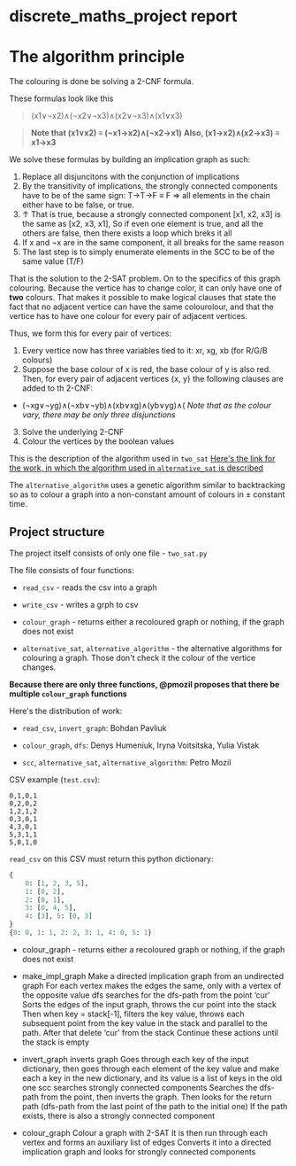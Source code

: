 # discrete_maths_project report


# The algorithm principle
The colouring is done be solving a 2-CNF formula.

These formulas look like this
> (x1∨¬x2)∧(¬x2∨¬x3)∧(x2∨¬x3)∧(x1∨x3)

> **Note that (x1∨x2) ≡ (¬x1→x2)∧(¬x2→x1)**
> **Also, (x1→x2)∧(x2→x3) ≡ x1→x3**

We solve these formulas by building an implication graph as such:
1. Replace all disjuncitons with the conjunction of implications
2. By the transitivity of implications, the strongly connected components have to be of the same sign: T→T→F ≡ F ⇒ all elements in the chain either have to be false, or true.
3. ↑ That is true, because a strongly connected component [x1, x2, x3] is the same as [x2, x3, x1], So if even one element is true, and all the others are false, then there exists a loop which breks it all
4. If x and ¬x are in the same component, it all breaks for the same reason
5. The last step is to simply enumerate elements in the SCC to be of the same value (T/F)

That is the solution to the 2-SAT problem. On to the specifics of this graph colouring.
Because the vertice has to change color, it can only have one of **two** colours. That makes it possible to make logical clauses that state the fact that no adjacent vertice can have the same colourolour, and that the vertice has to have one colour for every pair of adjacent vertices.

Thus, we form this for every pair of vertices:
1. Every vertice now has three variables tied to it: xr, xg, xb (for R/G/B colours)
2. Suppose the base colour of x is red, the base colour of y is also red. Then, for every pair of adjacent vertices {x, y} the following clauses are added to th 2-CNF:
- (¬xg∨¬yg)∧(¬xb∨¬yb)∧(xb∨xg)∧(yb∨yg)∧(
*Note that as the colour vary, there may be only three disjunctions*
3. Solve the underlying 2-CNF
4. Colour the vertices by the boolean values

This is the description of the algorithm used in `two_sat` [Here's the link for the work, in which the algorithm used in `alternative_sat` is described](https://www.researchgate.net/publication/220827314_Solving_3-Colouring_via_2SAT)

The `alternative_algorithm` uses a genetic algorithm similar to backtracking so as to colour a graph into a non-constant amount of colours in ± constant time.

## Project structure
The project itself consists of only one file - `two_sat.py`

The file consists of four functions:
- `read_csv` - reads the csv into a graph



- `write_csv` - writes a grph to csv


- `colour_graph` - returns either a recoloured graph or nothing, if the graph does not exist


- `alternative_sat`, `alternative_algorithm` - the alternative algorithms for colouring a graph. Those don't check it the colour of the vertice changes.

**Because there are only three functions, @pmozil proposes that there be 
multiple `colour_graph` functions**

Here's the distribution of work:
- `read_csv`, `invert_graph`: Bohdan Pavliuk


- `colour_graph`, `dfs`: Denys Humeniuk, Iryna Voitsitska, Yulia Vistak


- `scc`, `alternative_sat`, `alternative_algorithm`: Petro Mozil

CSV example (`test.csv`):
```
0,1,0,1
0,2,0,2
1,2,1,2
0,3,0,1
4,3,0,1
5,3,1,1
5,0,1,0
```

`read_csv` on this CSV must return this python dictionary:
```python
{
    0: [1, 2, 3, 5],
    1: [0, 2],
    2: [0, 1],
    3: [0, 4, 5],
    4: [3], 5: [0, 3]
}
{0: 0, 1: 1, 2: 2, 3: 1, 4: 0, 5: 1}
```

- colour_graph - returns either a recoloured graph or nothing, if the graph does not exist


- make_impl_graph Make a directed implication graph from an undirected graph
For each vertex makes the edges the same, only with a vertex of the opposite value
dfs searches for the dfs-path from the point ‘cur'
Sorts the edges of the input graph, throws the cur point into the stack
Then when key = stack[-1], filters the key value, throws each subsequent point from the key value  in the stack and parallel to the path. After that delete ‘cur’ from the stack
Сontinue these actions until the stack is empty


- invert_graph inverts graph
Goes through each key of the input dictionary, then goes through each element of the key value and make each a key in the new dictionary, and its value is a list of keys in the old one
scc searches strongly connected components
Searches the dfs-path from the point, then inverts the graph. Then looks for the return path (dfs-path from the last point of the path to the initial one)
If the path exists, there is also a strongly connected component


- colour_graph Colour a graph with 2-SAT
It is then run through each vertex and forms an auxiliary list of edges
Converts it into a directed implication graph and looks for strongly connected components

